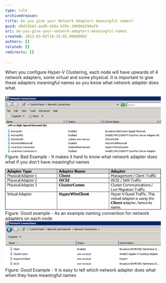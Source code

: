 ```yaml
---
type: rule
archivedreason: 
title: Do you give your Network Adapters meaningful names?
guid: d9d32b43-aad0-458a-bf0c-20606d294af0
uri: do-you-give-your-network-adapters-meaningful-names
created: 2012-03-02T18:33:02.0000000Z
authors: []
related: []
redirects: []

---
```



When you configure Hyper-V Clustering, each node will have upwards of 4 network adapters, some virtual and some physical. It is important to give these adapters meaningful names so you know what network adapter does what.
<br><excerpt class='endintro'></excerpt><br>
<img class="ms-rteCustom-ImageArea" alt="Bad naming" src="naming-bad.jpg" />
<span class="ms-rteCustom-FigureBad">Figure: Bad Example - It makes it hard to know what network adapter does what if you don't have meaningful names</span>

<img class="ms-rteCustom-ImageArea" alt="Good naming" src="naming-good.jpg" />
<span class="ms-rteCustom-FigureGood">Figure: Good example - As an example naming convention for network adapters on each node</span>

<img class="ms-rteCustom-ImageArea" alt="Goodnaming" src="naming-good2.jpg" />
<span class="ms-rteCustom-FigureGood">Figure: Good Example - It is easy to tell which network adapter does what when they have meaningful names</span>


